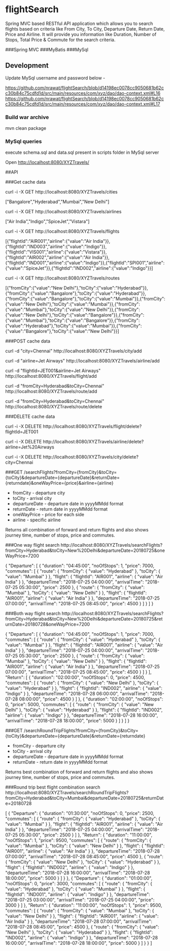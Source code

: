 # flightSearch

Spring MVC based RESTful API application which allows you to search flights based on criteria like From City, To City, Departure Date, Return Date, Price and Airline. It will provide you information like Duration, Number of Stops, Total Price & Commute for the search criteria.

###Spring MVC ###MyBatis ###MySql


## Development

Update MySql username and password below -

https://github.com/nrawat/flightSearch/blob/d14198ec0078cc9050681b62cc30b84c75cdfd1d/src/main/resources/com/xyz/dao/dao-context.xml#L16
https://github.com/nrawat/flightSearch/blob/d14198ec0078cc9050681b62cc30b84c75cdfd1d/src/main/resources/com/xyz/dao/dao-context.xml#L17


### Build war archive

mvn clean package

### MySql queries

execute schema.sql and data.sql present in scripts folder in MySql server

Open <http://localhost:8080/XYZTravels/>


##API

###Get cache data

curl -i -X GET http://localhost:8080/XYZTravels/cities

["Bangalore","Hyderabad","Mumbai","New Delhi"]


curl -i -X GET http://localhost:8080/XYZTravels/airlines

["Air India","Indigo","SpiceJet","Vistara"]


curl -i -X GET http://localhost:8080/XYZTravels/flights

[{"flightId":"AIR001","airline":{"value":"Air India"}},{"flightId":"IND003","airline":{"value":"Indigo"}},{"flightId":"VIS001","airline":{"value":"Vistara"}},{"flightId":"AIR002","airline":{"value":"Air India"}},{"flightId":"IND001","airline":{"value":"Indigo"}},{"flightId":"SPI001","airline":{"value":"SpiceJet"}},{"flightId":"IND002","airline":{"value":"Indigo"}}]

curl -i -X GET http://localhost:8080/XYZTravels/routes

[{"fromCity":{"value":"New Delhi"},"toCity":{"value":"Hyderabad"}},{"fromCity":{"value":"Bangalore"},"toCity":{"value":"Hyderabad"}},{"fromCity":{"value":"Bangalore"},"toCity":{"value":"Mumbai"}},{"fromCity":{"value":"New Delhi"},"toCity":{"value":"Mumbai"}},{"fromCity":{"value":"Mumbai"},"toCity":{"value":"New Delhi"}},{"fromCity":{"value":"New Delhi"},"toCity":{"value":"Bangalore"}},{"fromCity":{"value":"Mumbai"},"toCity":{"value":"Bangalore"}},{"fromCity":{"value":"Hyderabad"},"toCity":{"value":"Mumbai"}},{"fromCity":{"value":"Bangalore"},"toCity":{"value":"New Delhi"}}]


###POST cache data

curl -d "city=Chennai" http://localhost:8080/XYZTravels/city/add

curl -d "airline=Jet Airways" http://localhost:8080/XYZTravels/airline/add

curl -d "flightId=JET001&airline=Jet Airways" http://localhost:8080/XYZTravels/flight/add

curl -d "fromCity=Hyderabad&toCity=Chennai" http://localhost:8080/XYZTravels/route/add

curl -d "fromCity=Hyderabad&toCity=Chennai" http://localhost:8080/XYZTravels/route/delete


###DELETE cache data

curl -i -X DELETE http://localhost:8080/XYZTravels/flight/delete?flightId=JET001

curl -i -X DELETE http://localhost:8080/XYZTravels/airline/delete?airline=Jet%20Airways

curl -i -X DELETE http://localhost:8080/XYZTravels/city/delete?city=Chennai


###GET /searchFlights?fromCity={fromCity}&toCity={toCity}&departureDate={departureDate}&returnDate={returndate}&oneWayPrice={price}&airline={airline}
-   fromCity - departure city
-   toCity - arrival city
-   departureDate - departure date in yyyyMMdd format
-   returnDate - return date in yyyyMMdd format
-   oneWayPrice - price for each side
-   airline - specific airline 

Returns all combination of forward and return flights and also shows journey time, number of stops, price and commutes.

###One way flight search 
http://localhost:8080/XYZTravels/searchFlights?fromCity=Hyderabad&toCity=New%20Delhi&departureDate=20180725&oneWayPrice=7200

{
  "Departure": [
    {
      "duration": "04:45:00",
      "noOfStops": 1,
      "price": 7000,
      "commutes": [
        {
          "route": {
            "fromCity": {
              "value": "Hyderabad"
            },
            "toCity": {
              "value": "Mumbai"
            }
          },
          "flight": {
            "flightId": "AIR001",
            "airline": {
              "value": "Air India"
            }
          },
          "departureTime": "2018-07-25 04:00:00",
          "arrivalTime": "2018-07-25 05:30:00",
          "price": 2500
        },
        {
          "route": {
            "fromCity": {
              "value": "Mumbai"
            },
            "toCity": {
              "value": "New Delhi"
            }
          },
          "flight": {
            "flightId": "AIR001",
            "airline": {
              "value": "Air India"
            }
          },
          "departureTime": "2018-07-25 07:00:00",
          "arrivalTime": "2018-07-25 08:45:00",
          "price": 4500
        }
      ]
    }
  ]
}

###Both way flight search 
http://localhost:8080/XYZTravels/searchFlights?fromCity=Hyderabad&toCity=New%20Delhi&departureDate=20180725&returnDate=20180728&oneWayPrice=7200

{
  "Departure": [
    {
      "duration": "04:45:00",
      "noOfStops": 1,
      "price": 7000,
      "commutes": [
        {
          "route": {
            "fromCity": {
              "value": "Hyderabad"
            },
            "toCity": {
              "value": "Mumbai"
            }
          },
          "flight": {
            "flightId": "AIR001",
            "airline": {
              "value": "Air India"
            }
          },
          "departureTime": "2018-07-25 04:00:00",
          "arrivalTime": "2018-07-25 05:30:00",
          "price": 2500
        },
        {
          "route": {
            "fromCity": {
              "value": "Mumbai"
            },
            "toCity": {
              "value": "New Delhi"
            }
          },
          "flight": {
            "flightId": "AIR001",
            "airline": {
              "value": "Air India"
            }
          },
          "departureTime": "2018-07-25 07:00:00",
          "arrivalTime": "2018-07-25 08:45:00",
          "price": 4500
        }
      ]
    }
  ],
  "Return": [
    {
      "duration": "02:00:00",
      "noOfStops": 0,
      "price": 4500,
      "commutes": [
        {
          "route": {
            "fromCity": {
              "value": "New Delhi"
            },
            "toCity": {
              "value": "Hyderabad"
            }
          },
          "flight": {
            "flightId": "IND002",
            "airline": {
              "value": "Indigo"
            }
          },
          "departureTime": "2018-07-28 06:00:00",
          "arrivalTime": "2018-07-28 08:00:00",
          "price": 4500
        }
      ]
    },
    {
      "duration": "02:00:00",
      "noOfStops": 0,
      "price": 5000,
      "commutes": [
        {
          "route": {
            "fromCity": {
              "value": "New Delhi"
            },
            "toCity": {
              "value": "Hyderabad"
            }
          },
          "flight": {
            "flightId": "IND002",
            "airline": {
              "value": "Indigo"
            }
          },
          "departureTime": "2018-07-28 16:00:00",
          "arrivalTime": "2018-07-28 18:00:00",
          "price": 5000
        }
      ]
    }
  ]
}


###GET /searchRoundTripFlights?fromCity={fromCity}&toCity={toCity}&departureDate={departureDate}&returnDate={returndate}
-   fromCity - departure city
-   toCity - arrival city
-   departureDate - departure date in yyyyMMdd format
-   returnDate - return date in yyyyMMdd format

Returns best combination of forward and return flights and also shows journey time, number of stops, price and commutes.

###Round trip best flight combination search 
http://localhost:8080/XYZTravels/searchRoundTripFlights?fromCity=Hyderabad&toCity=Mumbai&departureDate=20180725&returnDate=20180728

[
  {
    "Departure": {
      "duration": "01:30:00",
      "noOfStops": 0,
      "price": 2500,
      "commutes": [
        {
          "route": {
            "fromCity": {
              "value": "Hyderabad"
            },
            "toCity": {
              "value": "Mumbai"
            }
          },
          "flight": {
            "flightId": "AIR001",
            "airline": {
              "value": "Air India"
            }
          },
          "departureTime": "2018-07-25 04:00:00",
          "arrivalTime": "2018-07-25 05:30:00",
          "price": 2500
        }
      ]
    },
    "Return": {
      "duration": "11:00:00",
      "noOfStops": 1,
      "price": 9500,
      "commutes": [
        {
          "route": {
            "fromCity": {
              "value": "Mumbai"
            },
            "toCity": {
              "value": "New Delhi"
            }
          },
          "flight": {
            "flightId": "AIR001",
            "airline": {
              "value": "Air India"
            }
          },
          "departureTime": "2018-07-28 07:00:00",
          "arrivalTime": "2018-07-28 08:45:00",
          "price": 4500
        },
        {
          "route": {
            "fromCity": {
              "value": "New Delhi"
            },
            "toCity": {
              "value": "Hyderabad"
            }
          },
          "flight": {
            "flightId": "IND002",
            "airline": {
              "value": "Indigo"
            }
          },
          "departureTime": "2018-07-28 16:00:00",
          "arrivalTime": "2018-07-28 18:00:00",
          "price": 5000
        }
      ]
    }
  },
  {
    "Departure": {
      "duration": "01:00:00",
      "noOfStops": 0,
      "price": 3000,
      "commutes": [
        {
          "route": {
            "fromCity": {
              "value": "Hyderabad"
            },
            "toCity": {
              "value": "Mumbai"
            }
          },
          "flight": {
            "flightId": "IND001",
            "airline": {
              "value": "Indigo"
            }
          },
          "departureTime": "2018-07-25 03:00:00",
          "arrivalTime": "2018-07-25 04:00:00",
          "price": 3000
        }
      ]
    },
    "Return": {
      "duration": "11:00:00",
      "noOfStops": 1,
      "price": 9500,
      "commutes": [
        {
          "route": {
            "fromCity": {
              "value": "Mumbai"
            },
            "toCity": {
              "value": "New Delhi"
            }
          },
          "flight": {
            "flightId": "AIR001",
            "airline": {
              "value": "Air India"
            }
          },
          "departureTime": "2018-07-28 07:00:00",
          "arrivalTime": "2018-07-28 08:45:00",
          "price": 4500
        },
        {
          "route": {
            "fromCity": {
              "value": "New Delhi"
            },
            "toCity": {
              "value": "Hyderabad"
            }
          },
          "flight": {
            "flightId": "IND002",
            "airline": {
              "value": "Indigo"
            }
          },
          "departureTime": "2018-07-28 16:00:00",
          "arrivalTime": "2018-07-28 18:00:00",
          "price": 5000
        }
      ]
    }
  }
]

